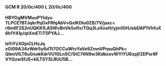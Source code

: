 #### GCM R 20/0c/400 L 20/0c/400
**HBYOgMVMuuPYIdyu**<br/>**TLPCE7BTJqkrfhjOxFRhjAbVvQxlKDlu0ZB/7V/jaxc=**<br/>**r9mIIF2S2nUQKKfLASWvBnVk5xlfx/TQq3LeXnxH/yjm1GHJsbDAP1VhfuX6h1Y41p/qtXmETiT5PYAJ...**<br/><br/>
**IeYrFzXGjnCLHzJq**<br/>**xGl09A34zWdr5y6dTt7OCCuWtvYaVe9ZmnVPrpuQhPk=**<br/>**QbmVlLT6uGxokKdrVU1GLnSC/StC74N9w3KdbxsvWYIYU6zpjf2DPsr8FVYQzwSfJS+klLTSYSLRUU5B...**